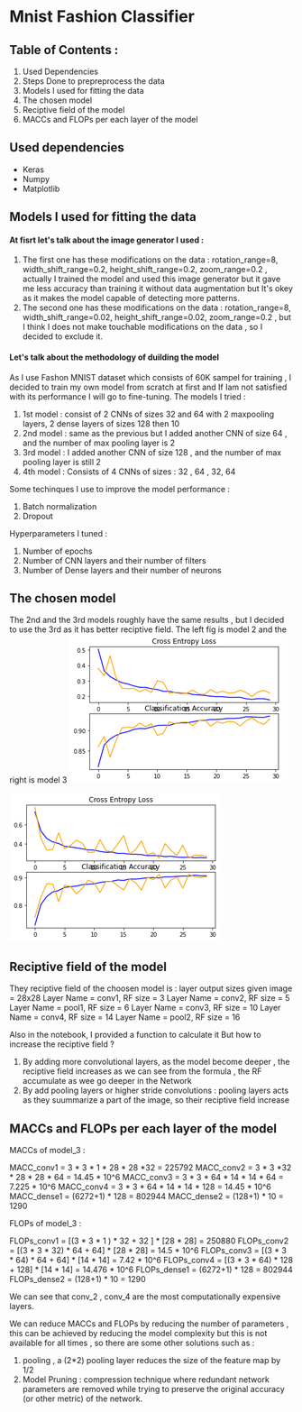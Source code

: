 # Mnist Fashion Classifier
## Table of Contents : 
1. Used Dependencies 
2. Steps Done to prepreprocess the data 
3. Models I used for fitting the data
4. The chosen model 
5. Reciptive field of the model
6. MACCs and FLOPs per each layer of the model

## Used dependencies 
- Keras
- Numpy
- Matplotlib

## Models I used for fitting the data
#### At fisrt let's talk about the image generator I used :
1. The first one has these modifications on the data : rotation_range=8, width_shift_range=0.2, height_shift_range=0.2, zoom_range=0.2 , actually I trained the model and used this image generator but it gave me less accuracy than training it without data augmentation but It's okey as it makes the model capable of detecting more patterns.
2. The second one has these modifications on the data : rotation_range=8, width_shift_range=0.02, height_shift_range=0.02, zoom_range=0.2  , but I think I does not make touchable modifications on the data , so I decided to exclude it.
#### Let's talk about the methodology of duilding the model
As I use Fashon MNIST dataset which consists of 60K sampel for training , I decided to train my own model from scratch at first and If Iam not satisfied with its performance I will go to fine-tuning.
The models I tried :
1. 1st model : consist of 2 CNNs of sizes 32 and 64 with 2 maxpooling layers, 2 dense layers of sizes 128 then 10 
2. 2nd model : same as the previous but I added another CNN of size 64 , and the number of max pooling layer is 2
3. 3rd model : I added another CNN of size 128 , and the number of max pooling layer is still 2
4. 4th model : Consists of 4 CNNs of sizes : 32 , 64 , 32, 64

Some techinques I use to improve the model performance :
1. Batch normalization
2. Dropout

Hyperparameters I tuned :
1. Number of epochs
2. Number of CNN layers and their number of filters
3. Number of Dense layers and their number of neurons

## The chosen model
The 2nd and the 3rd models roughly have the same results , but I decided to use the 3rd as it has better reciptive field.
The left fig is model 2 and the right is model 3
![model_2](https://github.com/AhmedElgamiel/MnistClassifier/blob/main/hist2.png)

![model_3](https://github.com/AhmedElgamiel/MnistClassifier/blob/main/hist3.png)

## Reciptive field of the model
They reciptive field of the choosen model is :
layer output sizes given image = 28x28
Layer Name = conv1,  RF size =   3
Layer Name = conv2,  RF size =   5
Layer Name = pool1,  RF size =   6
Layer Name = conv3,  RF size =  10
Layer Name = conv4,  RF size =  14
Layer Name = pool2,  RF size =  16

Also in the notebook, I provided a function to calculate it
But how to increase the reciptive field ?
1. By adding more convolutional layers, as the model become deeper , the reciptive field increases as we can see from the formula , the RF accumulate as wee go deeper in the Network
2. By add pooling layers or higher stride convolutions : pooling layers acts as they suummarize a part of the image, so their reciptive field increase

## MACCs and FLOPs per each layer of the model
MACCs of model_3 :

MACC_conv1 = 3 * 3 * 1 * 28 * 28 *32 = 225792
MACC_conv2 = 3 * 3 *32 * 28 * 28 * 64 = 14.45 * 10^6
MACC_conv3 = 3 * 3 * 64 * 14 * 14 * 64 = 7.225 * 10^6
MACC_conv4 = 3 * 3 * 64 * 14 * 14 * 128 = 14.45 * 10^6
MACC_dense1 = (6272+1) * 128 = 802944
MACC_dense2 = (128+1) * 10 = 1290

FLOPs of model_3 :

FLOPs_conv1 = [(3 * 3 * 1 ) * 32 + 32 ] * [28 * 28] = 250880
FLOPs_conv2 = [(3 * 3 * 32) * 64 + 64] * [28 * 28] = 14.5 * 10^6
FLOPs_conv3 = [(3 * 3 * 64) * 64 + 64] * [14 * 14] = 7.42 * 10^6
FLOPs_conv4 = [(3 * 3 * 64) * 128 + 128] * [14 * 14] = 14.476 * 10^6
FLOPs_dense1 = (6272+1) * 128 = 802944
FLOPs_dense2 = (128+1) * 10 = 1290

We can see that conv_2 , conv_4 are the most computationally expensive layers.

We can reduce MACCs and FLOPs by reducing the number of parameters , this can be achieved by reducing the model complexity but this is not available for all times , so there are some other solutions such as : 

1. pooling , a (2*2) pooling layer reduces the size of the feature map by 1/2
2. Model Pruning :  compression technique where redundant network parameters are removed while trying to preserve the original accuracy (or other metric) of the network.








